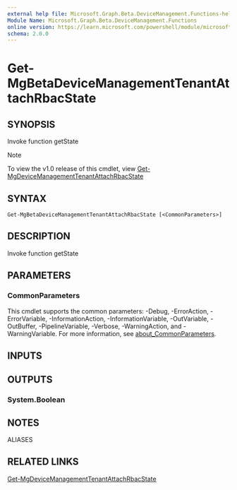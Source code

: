 ```yaml
---
external help file: Microsoft.Graph.Beta.DeviceManagement.Functions-help.xml
Module Name: Microsoft.Graph.Beta.DeviceManagement.Functions
online version: https://learn.microsoft.com/powershell/module/microsoft.graph.beta.devicemanagement.functions/get-mgbetadevicemanagementtenantattachrbacstate
schema: 2.0.0
---
```


# Get-MgBetaDeviceManagementTenantAttachRbacState

## SYNOPSIS
Invoke function getState

> [!NOTE]
> To view the v1.0 release of this cmdlet, view [Get-MgDeviceManagementTenantAttachRbacState](/powershell/module/Microsoft.Graph.DeviceManagement.Functions/Get-MgDeviceManagementTenantAttachRbacState?view=graph-powershell-v1.0)

## SYNTAX

```
Get-MgBetaDeviceManagementTenantAttachRbacState [<CommonParameters>]
```

## DESCRIPTION
Invoke function getState

## PARAMETERS

### CommonParameters
This cmdlet supports the common parameters: -Debug, -ErrorAction, -ErrorVariable, -InformationAction, -InformationVariable, -OutVariable, -OutBuffer, -PipelineVariable, -Verbose, -WarningAction, and -WarningVariable. For more information, see [about_CommonParameters](http://go.microsoft.com/fwlink/?LinkID=113216).

## INPUTS

## OUTPUTS

### System.Boolean
## NOTES

ALIASES

## RELATED LINKS
[Get-MgDeviceManagementTenantAttachRbacState](/powershell/module/Microsoft.Graph.DeviceManagement.Functions/Get-MgDeviceManagementTenantAttachRbacState?view=graph-powershell-v1.0)

